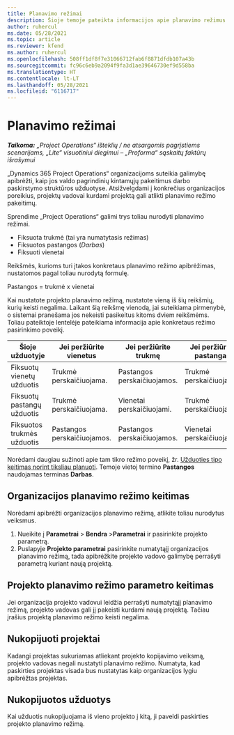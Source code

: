 ```yaml
---
title: Planavimo režimai
description: Šioje temoje pateikta informacijos apie planavimo režimus.
author: ruhercul
ms.date: 05/28/2021
ms.topic: article
ms.reviewer: kfend
ms.author: ruhercul
ms.openlocfilehash: 508ff1df8f7e31066712fab6f8871dfdb107a43b
ms.sourcegitcommit: fc96c6eb9a2094f9fa3d1ae39646730ef9d558ba
ms.translationtype: HT
ms.contentlocale: lt-LT
ms.lasthandoff: 05/28/2021
ms.locfileid: "6116717"
---
```

# <a name="scheduling-modes"></a>Planavimo režimai

_**Taikoma:** „Project Operations“ išteklių / ne atsargomis pagrįstiems scenarijams, „Lite“ visuotiniui diegimui – „Proforma“ sąskaitų faktūrų išrašymui_


„Dynamics 365 Project Operations“ organizacijoms suteikia galimybę apibrėžti, kaip jos valdo pagrindinių kintamųjų pakeitimus darbo paskirstymo struktūros užduotyse. Atsižvelgdami į konkrečius organizacijos poreikius, projektų vadovai kurdami projektą gali atlikti planavimo režimo pakeitimų.

Sprendime „Project Operations“ galimi trys toliau nurodyti planavimo režimai.

  - Fiksuota trukmė (tai yra numatytasis režimas)
  - Fiksuotos pastangos (*Darbas*)
  - Fiksuoti vienetai

Reikšmės, kurioms turi įtakos konkretaus planavimo režimo apibrėžimas, nustatomos pagal toliau nurodytą formulę.

  Pastangos = trukmė x vienetai

Kai nustatote projekto planavimo režimą, nustatote vieną iš šių reikšmių, kurių keisti negalima. Laikant šią reikšmę vienodą, jai suteikiama pirmenybė, o sistemai pranešama jos nekeisti pasikeitus kitoms dviem reikšmėms. Toliau pateiktoje lentelėje pateikiama informacija apie konkretaus režimo pasirinkimo poveikį.

| **Šioje užduotyje**             | **Jei peržiūrite vienetus**   | **Jei peržiūrite trukmę** | **Jei peržiūrite pastangas**  |
|----------------------|---------------------------|----------------------------|---------------------------|
| Fiksuotų vienetų užduotis     | Trukmė perskaičiuojama. | Pastangos perskaičiuojamos.    | Trukmė perskaičiuojama. |
| Fiksuotų pastangų užduotis    | Trukmė perskaičiuojama. | Vienetai perskaičiuojami.    | Trukmė perskaičiuojama. |
| Fiksuotos trukmės užduotis  | Pastangos perskaičiuojamos.   | Pastangos perskaičiuojamos.    | Vienetai perskaičiuojami.   |

Norėdami daugiau sužinoti apie tam tikro režimo poveikį, žr. [Užduoties tipo keitimas norint tiksliau planuoti](https://support.microsoft.com/en-us/office/change-the-task-type-for-more-accurate-scheduling-b0b969ad-45bc-4e9e-8967-435587548a72). Temoje vietoj termino **Pastangos** naudojamas terminas **Darbas**.

## <a name="change-the-organizations-scheduling-mode"></a>Organizacijos planavimo režimo keitimas

Norėdami apibrėžti organizacijos planavimo režimą, atlikite toliau nurodytus veiksmus.

1. Nueikite į **Parametrai** \> **Bendra** \>**Parametrai** ir pasirinkite projekto parametrą. 
2. Puslapyje **Projekto parametrai** pasirinkite numatytąjį organizacijos planavimo režimą, tada apibrėžkite projekto vadovo galimybę perrašyti parametrą kuriant naują projektą.

## <a name="change-the-scheduling-mode-setting-on-a-project"></a>Projekto planavimo režimo parametro keitimas

Jei organizacija projekto vadovui leidžia perrašyti numatytąjį planavimo režimą, projekto vadovas gali jį pakeisti kurdami naują projektą. Tačiau įrašius projektą planavimo režimo keisti negalima.

## <a name="copied-projects"></a>Nukopijuoti projektai

Kadangi projektas sukuriamas atliekant projekto kopijavimo veiksmą, projekto vadovas negali nustatyti planavimo režimo. Numatyta, kad paskirties projektas visada bus nustatytas kaip organizacijos lygiu apibrėžtas projektas.

## <a name="copied-tasks"></a>Nukopijuotos užduotys

Kai užduotis nukopijuojama iš vieno projekto į kitą, ji paveldi paskirties projekto planavimo režimą.
